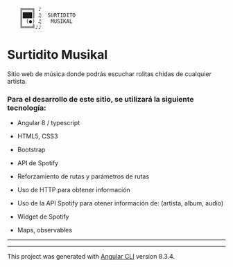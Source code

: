         ╔═══╗ ♪ 
        ║███║ ♫  SURTIDITO
        ║ (●) ♫   MUSIKAL
        ╚═══╝♪♪ 


# Surtidito Musikal

Sitio web de música donde podrás escuchar rolitas chidas de cualquier artista.

### Para el desarrollo de este sitio, se utilizará la siguiente tecnología:
 
 - Angular 8 / typescript

 - HTML5, CSS3

 - Bootstrap
 
 - API de Spotify



- Reforzamiento de rutas y parámetros de rutas
- Uso de HTTP para obtener información
- Uso de la API Spotify para otener información de: (artista, album, audio)
- Widget de Spotify
- Maps, observables


--------------------------------------------------------------------------------------------------------------
--------------------------------------------------------------------------------------------------------------

This project was generated with [Angular CLI](https://github.com/angular/angular-cli) version 8.3.4.